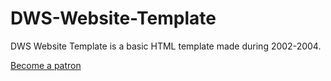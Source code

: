 # DWS-Website-Template
DWS Website Template is a basic HTML template made during 2002-2004.

[Become a patron](https://patreon.com/asakpke)
